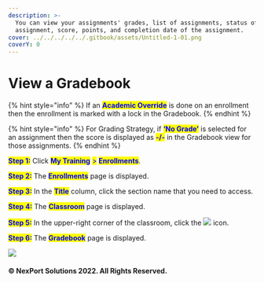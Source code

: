 ```yaml
---
description: >-
  You can view your assignments' grades, list of assignments, status of the
  assignment, score, points, and completion date of the assignment.
cover: ../../../../../.gitbook/assets/Untitled-1-01.png
coverY: 0
---
```


# View a Gradebook

{% hint style="info" %}
If an <mark style="color:blue;">**Academic Override**</mark> is done on an enrollment then the enrollment is marked with a lock in the Gradebook.
{% endhint %}

{% hint style="info" %}
For Grading Strategy, if <mark style="color:blue;">**‘No Grade’**</mark> is selected for an assignment then the score is displayed as <mark style="color:blue;">**-/-**</mark> in the Gradebook view for those assignments.
{% endhint %}

<mark style="color:blue;">**Step 1:**</mark>  Click <mark style="color:blue;">**My Training**</mark> <mark style="color:blue;"></mark><mark style="color:blue;">></mark> <mark style="color:blue;"></mark><mark style="color:blue;">**Enrollments**</mark>.

<mark style="color:blue;">**Step 2:**</mark>  The <mark style="color:blue;">**Enrollments**</mark> page is displayed.

<mark style="color:blue;">**Step 3:**</mark>  In the <mark style="color:blue;">**Title**</mark> column, click the section name that you need to access.

<mark style="color:blue;">**Step 4:**</mark>  The <mark style="color:blue;">**Classroom**</mark> page is displayed.

<mark style="color:blue;">**Step 5:**</mark>  In the upper-right corner of the classroom, click the ![](https://www.nexportcampus.com/Content/Guides/sweb/Content/Resources/Images/Common\_Screens\_Icons/Gradebook\_icon\_50x43.png) icon.

<mark style="color:blue;">**Step 6:**</mark>  The <mark style="color:blue;">**Gradebook**</mark> page is displayed.

![](https://www.nexportcampus.com/Content/Guides/sweb/Content/Resources/Images/Classroom/Gradebook\_overview\_550x225.png)

#### © NexPort Solutions 2022. All Rights Reserved.
